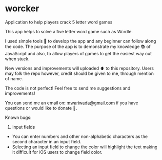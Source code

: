 # worcker
Application to help players crack 5 letter word games

This app helps to solve a five letter word game such as Wordle.

I used simple tools 🔨 to develop the app and any beginner can follow along the code. The purpose of the app is to demonstrate my knowledge 📚 of JavaScript and also, to allow players of games to get the easiest way out when stuck.

New versions and improvements will uploaded ⬆️ to this repository. Users may folk the repo however, credit should be given to me, through mention of name.

The code is not perfect! Feel free to send me suggestions and improvements!

You can send me an email on: mwariwada@gmail.com if you have questions or would like to donate 😬.

Known bugs:
1. Input fields
 + You can enter numbers and other non-alphabetic characters as the second character in an input field. 
 + Selecting an input field to change the color will highlight the text making it difficult for iOS users to change field color.

